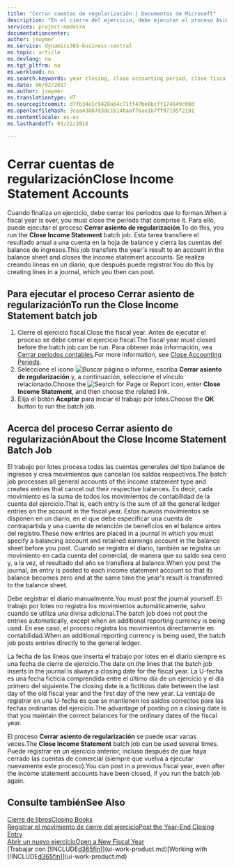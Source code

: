```yaml
---
title: "Cerrar cuentas de regularización | Documentos de Microsoft"
description: "En el cierre del ejercicio, debe ejecutar el proceso Asiento regularización para cerrar los periodos contables que componen el ejercicio fiscal."
services: project-madeira
documentationcenter: 
author: jswymer
ms.service: dynamics365-business-central
ms.topic: article
ms.devlang: na
ms.tgt_pltfrm: na
ms.workload: na
ms.search.keywords: year closing, close accounting period, close fiscal year, bank account detailed trial balance
ms.date: 06/02/2017
ms.author: jswymer
ms.translationtype: HT
ms.sourcegitcommit: d7fb34e1c9428a64c71ff47be8bcff174649c00d
ms.openlocfilehash: 3cea438b7d3dc1b14baaf76ae1b7ff97195f2191
ms.contentlocale: es-es
ms.lasthandoff: 03/22/2018

---
```

# <a name="close-income-statement-accounts"></a><span data-ttu-id="4f813-103">Cerrar cuentas de regularización</span><span class="sxs-lookup"><span data-stu-id="4f813-103">Close Income Statement Accounts</span></span>
<span data-ttu-id="4f813-104">Cuando finaliza un ejercicio, debe cerrar los periodos que lo forman.</span><span class="sxs-lookup"><span data-stu-id="4f813-104">When a fiscal year is over, you must close the periods that comprise it.</span></span> <span data-ttu-id="4f813-105">Para ello, puede ejecutar el proceso **Cerrar asiento de regularización**.</span><span class="sxs-lookup"><span data-stu-id="4f813-105">To do this, you run the **Close Income Statement** batch job.</span></span> <span data-ttu-id="4f813-106">Esta tarea transfiere el resultado anual a una cuenta en la hoja de balance y cierra las cuentas del balance de ingresos.</span><span class="sxs-lookup"><span data-stu-id="4f813-106">This job transfers the year's result to an account in the balance sheet and closes the income statement accounts.</span></span> <span data-ttu-id="4f813-107">Se realiza creando líneas en un diario, que después puede registrar.</span><span class="sxs-lookup"><span data-stu-id="4f813-107">You do this by creating lines in a journal, which you then can post.</span></span>

## <a name="to-run-the-close-income-statement-batch-job"></a><span data-ttu-id="4f813-108">Para ejecutar el proceso Cerrar asiento de regularización</span><span class="sxs-lookup"><span data-stu-id="4f813-108">To run the Close Income Statement batch job</span></span>
1. <span data-ttu-id="4f813-109">Cierre el ejercicio fiscal.</span><span class="sxs-lookup"><span data-stu-id="4f813-109">Close the fiscal year.</span></span> <span data-ttu-id="4f813-110">Antes de ejecutar el proceso se debe cerrar el ejercicio fiscal.</span><span class="sxs-lookup"><span data-stu-id="4f813-110">The fiscal year must closed before the batch job can be run.</span></span> <span data-ttu-id="4f813-111">Para obtener más información, vea [Cerrar periodos contables](year-close-account-periods.md).</span><span class="sxs-lookup"><span data-stu-id="4f813-111">For more information, see [Close Accounting Periods](year-close-account-periods.md).</span></span>
2. <span data-ttu-id="4f813-112">Seleccione el icono ![Buscar página o informe](media/ui-search/search_small.png "icono Buscar página o informe"), escriba **Cerrar asiento de regularización** y, a continuación, seleccione el vínculo relacionado.</span><span class="sxs-lookup"><span data-stu-id="4f813-112">Choose the ![Search for Page or Report](media/ui-search/search_small.png "Search for Page or Report icon") icon, enter **Close Income Statement**, and then choose the related link.</span></span>
3. <span data-ttu-id="4f813-113">Elija el botón **Aceptar** para iniciar el trabajo por lotes.</span><span class="sxs-lookup"><span data-stu-id="4f813-113">Choose the **OK** button to run the batch job.</span></span>

## <a name="about-the-close-income-statement-batch-job"></a><span data-ttu-id="4f813-114">Acerca del proceso Cerrar asiento de regularización</span><span class="sxs-lookup"><span data-stu-id="4f813-114">About the Close Income Statement Batch Job</span></span>
<span data-ttu-id="4f813-115">El trabajo por lotes procesa todas las cuentas generales del tipo balance de ingresos y crea movimientos que cancelan los saldos respectivos.</span><span class="sxs-lookup"><span data-stu-id="4f813-115">The batch job processes all general accounts of the income statement type and creates entries that cancel out their respective balances.</span></span> <span data-ttu-id="4f813-116">Es decir, cada movimiento es la suma de todos los movimientos de contabilidad de la cuenta del ejercicio.</span><span class="sxs-lookup"><span data-stu-id="4f813-116">That is, each entry is the sum of all the general ledger entries on the account in the fiscal year.</span></span> <span data-ttu-id="4f813-117">Estos nuevos movimientos se disponen en un diario, en el que debe especificar una cuenta de contrapartida y una cuenta de retención de beneficios en el balance antes del registro.</span><span class="sxs-lookup"><span data-stu-id="4f813-117">These new entries are placed in a journal in which you must specify a balancing account and retained earnings account in the balance sheet before you post.</span></span> <span data-ttu-id="4f813-118">Cuando se registra el diario, también se registra un movimiento en cada cuenta del comercial, de manera que su saldo sea cero y, a la vez, el resultado del año se transfiera al balance.</span><span class="sxs-lookup"><span data-stu-id="4f813-118">When you post the journal, an entry is posted to each income statement account so that its balance becomes zero and at the same time the year's result is transferred to the balance sheet.</span></span>

<span data-ttu-id="4f813-119">Debe registrar el diario manualmente.</span><span class="sxs-lookup"><span data-stu-id="4f813-119">You must post the journal yourself.</span></span> <span data-ttu-id="4f813-120">El trabajo por lotes no registra los movimientos automáticamente, salvo cuando se utiliza una divisa adicional.</span><span class="sxs-lookup"><span data-stu-id="4f813-120">The batch job does not post the entries automatically, except when an additional reporting currency is being used.</span></span> <span data-ttu-id="4f813-121">En ese caso, el proceso registra los movimientos directamente en contabilidad.</span><span class="sxs-lookup"><span data-stu-id="4f813-121">When an additional reporting currency is being used, the batch job posts entries directly to the general ledger.</span></span>

<span data-ttu-id="4f813-122">La fecha de las líneas que inserta el trabajo por lotes en el diario siempre es una fecha de cierre de ejercicio.</span><span class="sxs-lookup"><span data-stu-id="4f813-122">The date on the lines that the batch job inserts in the journal is always a closing date for the fiscal year.</span></span> <span data-ttu-id="4f813-123">La U-fecha es una fecha ficticia comprendida entre el último día de un ejercicio y el día primero del siguiente.</span><span class="sxs-lookup"><span data-stu-id="4f813-123">The closing date is a fictitious date between the last day of the old fiscal year and the first day of the new year.</span></span> <span data-ttu-id="4f813-124">La ventaja de registrar en una U-fecha es que se mantienen los saldos correctos para las fechas ordinarias del ejercicio.</span><span class="sxs-lookup"><span data-stu-id="4f813-124">The advantage of posting on a closing date is that you maintain the correct balances for the ordinary dates of the fiscal year.</span></span>

<span data-ttu-id="4f813-125">El proceso **Cerrar asiento de regularización** se puede usar varias veces.</span><span class="sxs-lookup"><span data-stu-id="4f813-125">The **Close Income Statement** batch job can be used several times.</span></span> <span data-ttu-id="4f813-126">Puede registrar en un ejercicio anterior, incluso después de que haya cerrado las cuentas de comercial (siempre que vuelva a ejecutar nuevamente este proceso).</span><span class="sxs-lookup"><span data-stu-id="4f813-126">You can post in a previous fiscal year, even after the income statement accounts have been closed, if you run the batch job again.</span></span>

## <a name="see-also"></a><span data-ttu-id="4f813-127">Consulte también</span><span class="sxs-lookup"><span data-stu-id="4f813-127">See Also</span></span>
[<span data-ttu-id="4f813-128">Cierre de libros</span><span class="sxs-lookup"><span data-stu-id="4f813-128">Closing Books</span></span>](year-close-books.md)  
[<span data-ttu-id="4f813-129">Registrar el movimiento de cierre del ejercicio</span><span class="sxs-lookup"><span data-stu-id="4f813-129">Post the Year-End Closing Entry</span></span>](year-how-post-year-end-close-entry.md)  
[<span data-ttu-id="4f813-130">Abrir un nuevo ejercicio</span><span class="sxs-lookup"><span data-stu-id="4f813-130">Open a New Fiscal Year</span></span>](finance-how-open-new-fiscal-year.md)  
<span data-ttu-id="4f813-131">[Trabajar con [!INCLUDE[d365fin](includes/d365fin_md.md)]](ui-work-product.md)</span><span class="sxs-lookup"><span data-stu-id="4f813-131">[Working with [!INCLUDE[d365fin](includes/d365fin_md.md)]](ui-work-product.md)</span></span>

